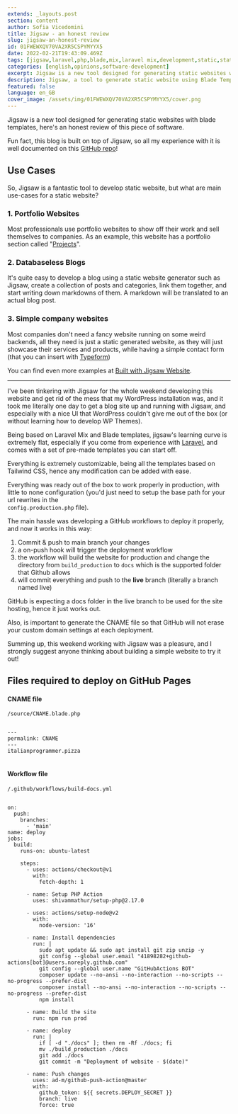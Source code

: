 ```yaml
---
extends: _layouts.post
section: content
author: Sofia Vicedomini
title: Jigsaw - an honest review
slug: jigsaw-an-honest-review
id: 01FWEWXQV70VA2XR5CSPYMYYX5
date: 2022-02-21T19:43:09.469Z
tags: [jigsaw,laravel,php,blade,mix,laravel mix,development,static,static website,generator]
categories: [english,opinions,software-development]
excerpt: Jigsaw is a new tool designed for generating static websites with blade templates, here's an honest review for this piece of software.
description: Jigsaw, a tool to generate static website using Blade Templates
featured: false
language: en_GB
cover_image: /assets/img/01FWEWXQV70VA2XR5CSPYMYYX5/cover.png
---
```


Jigsaw is a new tool designed for generating static websites with blade templates, here's an honest review of this piece
of software.

Fun fact, this blog is built on top of Jigsaw, so all my experience with it is well documented on
this [GitHub repo](//github.com/blacksoulgem95/blacksoulgem95.github.io)!

## Use Cases

So, Jigsaw is a fantastic tool to develop static website, but what are main use-cases for a static website?

### 1. Portfolio Websites

Most professionals use portfolio websites to show off their work and sell themselves to companies. As an example, this
website has a portfolio section called "[Projects](/projects)".

### 2. Databaseless Blogs

It's quite easy to develop a blog using a static website generator such as Jigsaw, create a collection of posts and
categories, link them together, and start writing down markdowns of them. A markdown will be translated to an actual
blog post.

### 3. Simple company websites

Most companies don't need a fancy website running on some weird backends, all they need is just a static generated
website, as they will just showcase their services and products, while having a simple contact form (that you can insert
with [Typeform](//typeform.com?utm_source=italianprogrammer.pizza))

You can find even more examples at [Built with Jigsaw Website](//builtwithjigsaw.com?utm_source=italianprogrammer.pizza).

---

I've been tinkering with Jigsaw for the whole weekend developing this website and get rid of the mess that my WordPress
installation was, and it took me literally one day to get a blog site up and running with Jigsaw, and especially with a
nice UI that WordPress couldn't give me out of the box (or without learning how to develop WP Themes).

Being based on Laravel Mix and Blade templates, jigsaw's learning curve is extremely flat, especially if you come from
experience with [Laravel](//laravel.com?utm_source=italianprogrammer.pizza), and comes with a set of pre-made templates
you can start off.

Everything is extremely customizable, being all the templates based on Tailwind CSS, hence any modification can be added
with ease.

Everything was ready out of the box to work properly in production, with little to none configuration
(you'd just need to setup the base path for your url rewrites in the <code class="language-bash">
config.production.php</code> file).

The main hassle was developing a GitHub workflows to deploy it properly, and now it works in this way:

1. Commit & push to main branch your changes
2. a on-push hook will trigger the deployment workflow
3. the workflow will build the website for production and change the directory from 
   <code>build_production</code> to <code>docs</code> which is the supported folder that Github allows
4. will commit everything and push to the **live** branch (literally a branch named live)

GitHub is expecting a docs folder in the live branch to be used for the site hosting, hence it just works out.

Also, is important to generate the CNAME file so that GitHub will not erase your custom domain settings at each
deployment.

Summing up, this weekend working with Jigsaw was a pleasure, and I strongly suggest anyone thinking about building a
simple website to try it out!

## Files required to deploy on GitHub Pages

#### CNAME file
<code>/source/CNAME.blade.php</code>

<pre>
<code class="language-markdown">
---
permalink: CNAME
---
italianprogrammer.pizza
</code>
</pre>

#### Workflow file
<code>/.github/workflows/build-docs.yml</code>

<pre>
<code class="language-yaml">
on:
  push:
    branches:
      - 'main'
name: deploy
jobs:
  build:
    runs-on: ubuntu-latest

    steps:
      - uses: actions/checkout@v1
        with:
          fetch-depth: 1

      - name: Setup PHP Action
        uses: shivammathur/setup-php@2.17.0

      - uses: actions/setup-node@v2
        with:
          node-version: '16'

      - name: Install dependencies
        run: |
          sudo apt update && sudo apt install git zip unzip -y
          git config --global user.email "41898282+github-actions[bot]@users.noreply.github.com"
          git config --global user.name "GitHubActions BOT"
          composer update --no-ansi --no-interaction --no-scripts --no-progress --prefer-dist
          composer install --no-ansi --no-interaction --no-scripts --no-progress --prefer-dist
          npm install

      - name: Build the site
        run: npm run prod

      - name: deploy
        run: |
          if [ -d "./docs" ]; then rm -Rf ./docs; fi
          mv ./build_production ./docs
          git add ./docs
          git commit -m "Deployment of website - $(date)"

      - name: Push changes
        uses: ad-m/github-push-action@master
        with:
          github_token: ${{ secrets.DEPLOY_SECRET }}
          branch: live
          force: true
</code>
</pre>